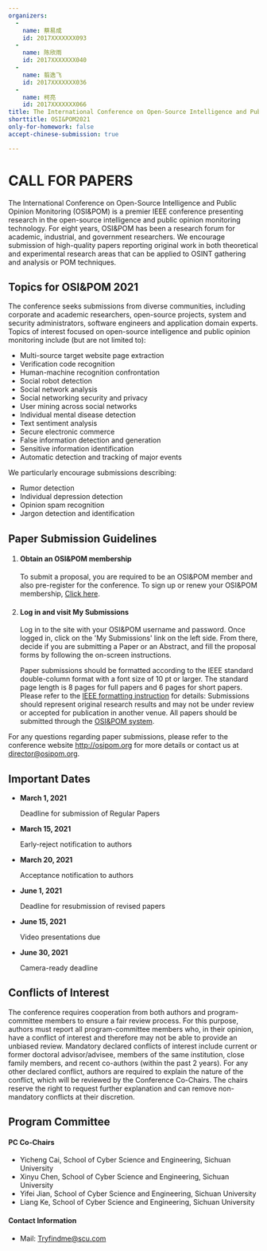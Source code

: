 ```yaml
---
organizers:
  -
    name: 蔡易成
    id: 2017XXXXXXX093
  -
    name: 陈欣雨
    id: 2017XXXXXXX040
  -
    name: 翦逸飞
    id: 2017XXXXXXX036
  -
    name: 柯亮
    id: 2017XXXXXXX066
title: The International Conference on Open-Source Intelligence and Public Opinion Monitoring
shorttitle: OSI&POM2021
only-for-homework: false
accept-chinese-submission: true

---
```


# CALL FOR PAPERS

The International Conference on Open-Source Intelligence and Public Opinion Monitoring (OSI&POM) is a premier IEEE conference presenting research in the open-source intelligence and public opinion monitoring technology. For eight years, OSI&POM has been a research forum for academic, industrial, and government researchers. We encourage submission of high-quality papers reporting original work in both theoretical and experimental research areas that can be applied to OSINT gathering and analysis or POM techniques.

## Topics for OSI&POM 2021

The conference seeks submissions from diverse communities, including corporate and academic researchers, open-source projects, system and security administrators, software engineers and application domain experts. Topics of interest focused on open-source intelligence and public opinion monitoring include (but are not limited to):

- Multi-source target website page extraction
- Verification code recognition
- Human-machine recognition confrontation
- Social robot detection
- Social network analysis
- Social networking security and privacy
- User mining across social networks
- Individual mental disease detection
- Text sentiment analysis
- Secure electronic commerce
- False information detection and generation
- Sensitive information identification
- Automatic detection and tracking of major events

We particularly encourage submissions describing:

- Rumor detection
- Individual depression detection
- Opinion spam recognition
- Jargon detection and identification

## Paper Submission Guidelines

1. #### Obtain an OSI&POM membership

   To submit a proposal, you are required to be an OSI&POM member and also pre-register for the conference. To sign up or renew your OSI&POM membership, [Click here](https://www.google.com/).

2. #### Log in and visit My Submissions

   Log in to the site with your OSI&POM username and password. Once logged in, click on the 'My Submissions' link on the left side. From there, decide if you are submitting a Paper or an Abstract, and fill the proposal forms by following the on-screen instructions.

   Paper submissions should be formatted according to the IEEE standard double-column format with a font size of 10 pt or larger. The standard page length is 8 pages for full papers and 6 pages for short papers. Please refer to the [IEEE formatting instruction](http://www.ieee.org/conferences_events/conferences/publishing/templates.html) for details: Submissions should represent original research results and may not be under review or accepted for publication in another venue. All papers should be submitted through the [OSI&POM system](http://www.google.com).

For any questions regarding paper submissions, please refer to the conference website http://osipom.org for more details or contact us at [director@osipom.org](director@osipom.org).

## Important Dates

- **March 1, 2021**

  Deadline for submission of Regular Papers

- **March 15, 2021**

  Early-reject notification to authors

- **March 20, 2021**

  Acceptance notification to authors

- **June 1, 2021**

  Deadline for resubmission of revised papers

- **June 15, 2021**

  Video presentations due

- **June 30, 2021**

  Camera-ready deadline

## Conflicts of Interest

The conference requires cooperation from both authors and program-committee members to ensure a fair review process. For this purpose, authors must report all program-committee members who, in their opinion, have a conflict of interest and therefore may not be able to provide an unbiased review. Mandatory declared conflicts of interest include current or former doctoral advisor/advisee, members of the same institution, close family members, and recent co-authors (within the past 2 years). For any other declared conflict, authors are required to explain the nature of the conflict, which will be reviewed by the Conference Co-Chairs. The chairs reserve the right to request further explanation and can remove non-mandatory conflicts at their discretion.

## Program Committee 

#### PC Co-Chairs

- Yicheng Cai, School of Cyber Science and Engineering, Sichuan University
- Xinyu Chen, School of Cyber Science and Engineering, Sichuan University
- Yifei Jian, School of Cyber Science and Engineering, Sichuan University
- Liang Ke, School of Cyber Science and Engineering, Sichuan University

#### Contact Information

- Mail: Tryfindme@scu.com

